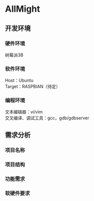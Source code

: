 # AllMight
## 开发环境
### 硬件环境
树莓派3B
### 软件环境
Host：Ubuntu  
Target：RASPBIAN（待定）
### 编程环境
文本编辑器：vi/vim  
交叉编译、调试工具：gcc，gdb/gdbserver
## 需求分析
### 项目名称
### 项目结构
### 功能需求
### 软硬件要求

